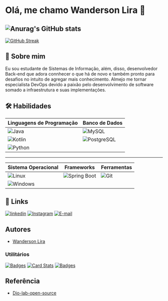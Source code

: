 
# Olá, me chamo Wanderson Lira 👋


![Anurag's GitHub stats](https://github-readme-stats.vercel.app/api?username=wandersonlira&theme=ayu-mirage&show_icons=true) 
---
[![GitHub Streak](https://streak-stats.demolab.com/?user=wandersonlira&theme=calm&background=000&border=30A3DC&dates=FFF)](https://git.io/streak-stats)
## 🚀 Sobre mim
Eu sou estudante de Sistemas de Informação, além, disso, desenvolvedor Back-end que adora connhecer o que há de novo e também pronto para desafios no intuito de agregar mais conhecimento. Almejo me tornar especialista DevOps devido a paixão pelo desenvolvimento de software somado a infraestrutura e suas implementações.

## 🛠 Habilidades

| Linguagens de Programação | Banco de Dados |
| ------------------------- |----------------| 
| ![Java](https://img.shields.io/badge/java-%23ED8B00.svg?style=for-the-badge&logo=openjdk&logoColor=white) | ![MySQL](https://img.shields.io/badge/MySQL-00000F?style=for-the-badge&logo=mysql&logoColor=white) |
| ![Kotlin](https://img.shields.io/badge/Kotlin-0095D5?&style=for-the-badge&logo=kotlin&logoColor=white)| ![PostgreSQL](https://img.shields.io/badge/PostgreSQL-000?style=for-the-badge&logo=postgresql)|
| ![Python](https://img.shields.io/badge/python-3670A0?style=for-the-badge&logo=python&logoColor=ffdd54)|

---

| Sistema Operacional | Frameworks | Ferramentas |
|---------------------| ----------- | -----------|
|![Linux](https://img.shields.io/badge/Linux-000?style=for-the-badge&logo=linux&logoColor=FCC624) | ![Spring Boot](https://img.shields.io/badge/spring_boot-696969?style=for-the-badge&logo=spring&logoColor=00FF00) | ![Git](https://img.shields.io/badge/GIT-E44C30?style=for-the-badge&logo=git&logoColor=white)
|![Windows](https://img.shields.io/badge/Windows-000?style=for-the-badge&logo=windows&logoColor=2CA5E0)|


## 🔗 Links
[![linkedin](https://img.shields.io/badge/linkedin-0A66C2?style=for-the-badge&logo=linkedin&logoColor=white)](https://www.linkedin.com/in/wandersonlira/)
[![Instagram](https://img.shields.io/badge/-Instagram-%23E4405F?style=for-the-badge&logo=instagram&logoColor=white)](https://www.instagram.com/_wandersonlira/)
[![E-mail](https://img.shields.io/badge/-Email-000?style=for-the-badge&logo=microsoft-outlook&logoColor=007BFF)](mailto:wandersonlira.dev1@gmail.com)


## Autores

- [Wanderson Lira](https://github.com/wandersonlira)

 ### Utilitários
 [![Badges](https://img.shields.io/badge/Badges-30A3DC?style=for-the-badge)](https://github.com/digitalinnovationone/dio-lab-open-source/blob/main/utils/badges/badges.md)
[![Card Stats](https://img.shields.io/badge/Card%20Stats-E94D5F?style=for-the-badge)](https://github.com/digitalinnovationone/dio-lab-open-source/blob/main/utils/cards/github-stats.md)
[![Badges](https://img.shields.io/badge/Card%20Streak%20States-30A3DC?style=for-the-badge)](https://github.com/digitalinnovationone/dio-lab-open-source/blob/main/utils/cards/github-streak-stats.md)

## Referência

 - [Dio-lab-open-source](https://github.com/digitalinnovationone/dio-lab-open-source/tree/main)


